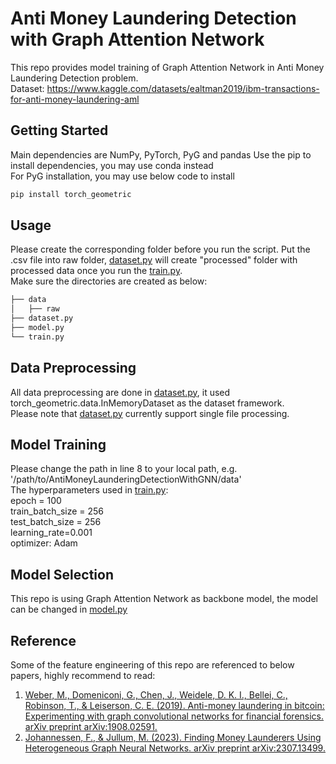 # Anti Money Laundering Detection with Graph Attention Network
This repo provides model training of Graph Attention Network in Anti Money Laundering Detection problem.  
Dataset: https://www.kaggle.com/datasets/ealtman2019/ibm-transactions-for-anti-money-laundering-aml

## Getting Started
Main dependencies are NumPy, PyTorch, PyG and pandas
Use the pip to install dependencies, you may use conda instead  
For PyG installation, you may use below code to install 
```bash
pip install torch_geometric
```

## Usage
Please create the corresponding folder before you run the script. 
Put the .csv file into raw folder, [dataset.py](dataset.py) will create "processed" folder with processed data once you run the [train.py](train.py).  
Make sure the directories are created as below:

```bash
├── data
│   ├── raw
├── dataset.py
├── model.py
└── train.py
```

## Data Preprocessing
All data preprocessing are done in [dataset.py](dataset.py), it used torch_geometric.data.InMemoryDataset as the dataset framework.  
Please note that [dataset.py](dataset.py) currently support single file processing.

## Model Training
Please change the path in line 8 to your local path, e.g. '/path/to/AntiMoneyLaunderingDetectionWithGNN/data'  
The hyperparameters used in [train.py](train.py):  
epoch = 100  
train_batch_size = 256  
test_batch_size = 256  
learning_rate=0.001  
optimizer: Adam

## Model Selection
This repo is using Graph Attention Network as backbone model, the model can be changed in [model.py](model.py)

## Reference 
Some of the feature engineering of this repo are referenced to below papers, highly recommend to read:
1. [Weber, M., Domeniconi, G., Chen, J., Weidele, D. K. I., Bellei, C., Robinson, T., & Leiserson, C. E. (2019). Anti-money laundering in bitcoin: Experimenting with graph convolutional networks for financial forensics. arXiv preprint arXiv:1908.02591.](https://arxiv.org/pdf/1908.02591.pdf)
2. [Johannessen, F., & Jullum, M. (2023). Finding Money Launderers Using Heterogeneous Graph Neural Networks. arXiv preprint arXiv:2307.13499.](https://arxiv.org/pdf/2307.13499.pdf)
